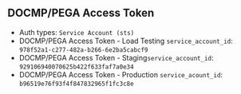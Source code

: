 ## DOCMP/PEGA Access Token

* Auth types: `Service Account (sts)`
* DOCMP/PEGA Access Token - Load Testing `service_account_id`: `978f52a1-c277-482a-b266-6e2ba5cabcf9`
* DOCMP/PEGA Access Token - Staging`service_account_id`: `929106940070625b422f633faf7a0e34`
* DOCMP/PEGA Access Token - Production `service_acount_id`: `b96519e76f93f4f847832965f1fc3c8e`
